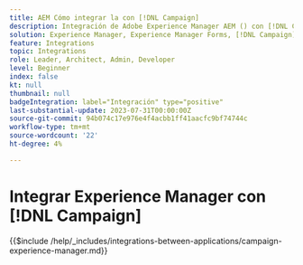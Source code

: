 ```yaml
---
title: AEM Cómo integrar la con [!DNL Campaign]
description: Integración de Adobe Experience Manager AEM () con [!DNL Campaign] para crear y administrar campañas de correo electrónico.
solution: Experience Manager, Experience Manager Forms, [!DNL Campaign], [!DNL Campaign] v8, [!DNL Campaign] Standard, [!DNL Campaign] Classic v7
feature: Integrations
topic: Integrations
role: Leader, Architect, Admin, Developer
level: Beginner
index: false
kt: null
thumbnail: null
badgeIntegration: label="Integración" type="positive"
last-substantial-update: 2023-07-31T00:00:00Z
source-git-commit: 94b074c17e976e4f4acbb1ff41aacfc9bf74744c
workflow-type: tm+mt
source-wordcount: '22'
ht-degree: 4%

---
```



# Integrar Experience Manager con [!DNL Campaign]

{{$include /help/_includes/integrations-between-applications/campaign-experience-manager.md}}
